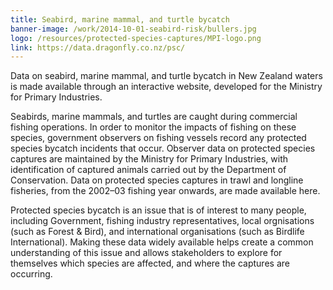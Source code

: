 ```yaml
---
title: Seabird, marine mammal, and turtle bycatch
banner-image: /work/2014-10-01-seabird-risk/bullers.jpg
logo: /resources/protected-species-captures/MPI-logo.png
link: https://data.dragonfly.co.nz/psc/
---
```

Data on seabird, marine mammal, and turtle bycatch in New
Zealand waters is made available through an interactive website,
developed for the Ministry for Primary Industries.

<!--more-->

Seabirds, marine mammals, and turtles are caught during commercial fishing
operations. In order to monitor the impacts of fishing on these species,
government observers on fishing vessels record any protected species bycatch
incidents that occur. Observer data on protected species captures are
maintained by the Ministry for Primary Industries, with identification of
captured animals carried out by the Department of Conservation. Data on
protected species captures in trawl and longline fisheries, from the 2002–03
fishing year onwards, are made available here.

Protected species bycatch is an issue that is of interest to many people,
including Government, fishing industry representatives, local orgnisations (such
as Forest & Bird), and international organisations (such as Birdlife International).
Making these data widely available helps create a common understanding of this
issue and allows stakeholders to explore for themselves which 
species are affected, and where the captures are occurring.
